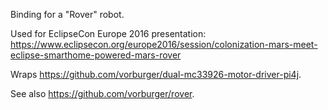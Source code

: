 
Binding for a "Rover" robot.

Used for EclipseCon Europe 2016 presentation: https://www.eclipsecon.org/europe2016/session/colonization-mars-meet-eclipse-smarthome-powered-mars-rover

Wraps https://github.com/vorburger/dual-mc33926-motor-driver-pi4j.

See also https://github.com/vorburger/rover.
